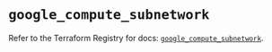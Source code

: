 # `google_compute_subnetwork`

Refer to the Terraform Registry for docs: [`google_compute_subnetwork`](https://registry.terraform.io/providers/hashicorp/google/6.20.0/docs/resources/compute_subnetwork).

